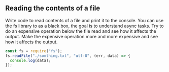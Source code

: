 ## Reading the contents of a file

Write code to read contents of a file and print it to the console.
You can use the fs library to as a black box, the goal is to understand async tasks.
Try to do an expensive operation below the file read and see how it affects the output.
Make the expensive operation more and more expensive and see how it affects the output.

```javascript
const fs = require("fs");
fs.readFile("./somthing.txt", "utf-8", (err, data) => {
  console.log(data);
});
```
